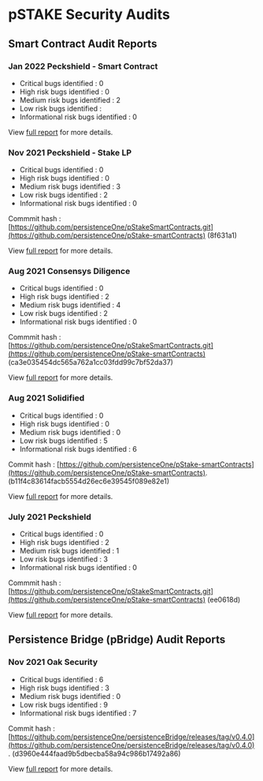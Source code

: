 # pSTAKE Security Audits

## Smart Contract Audit Reports

### Jan 2022 Peckshield - Smart Contract

* Critical bugs identified : 0
* High risk bugs identified : 0
* Medium risk bugs identified : 2
* Low risk bugs identified : 
* Informational risk bugs identified : 0

View [full report](https://github.com/persistenceOne/pStake-auditReports/blob/main/pSTAKE%20Smart%20Contracts%20Audit%20-%20PeckShield%20%5B7:1:2022%5D.pdf) for more details.

### Nov 2021 Peckshield - Stake LP

* Critical bugs identified : 0
* High risk bugs identified : 0
* Medium risk bugs identified : 3
* Low risk bugs identified : 2
* Informational risk bugs identified : 0

Commmit hash : [https://github.com/persistenceOne/pStakeSmartContracts.git](https://github.com/persistenceOne/pStake-smartContracts) (8f631a1)

View [full report](https://github.com/persistenceOne/pStake-auditReports/blob/main/pSTAKE%20StakeLP%20Audit%20-%20Peckshield%20%5B18.11.2021%5D.pdf) for more details.


### Aug 2021 Consensys Diligence

* Critical bugs identified : 0
* High risk bugs identified : 2
* Medium risk bugs identified : 4
* Low risk bugs identified : 2
* Informational risk bugs identified : 0

Commmit hash : [https://github.com/persistenceOne/pStakeSmartContracts.git](https://github.com/persistenceOne/pStake-smartContracts) (ca3e035454dc565a762a1cc03fdd99c7bf52da37)

View [full report](https://consensys.net/diligence/audits/2021/08/pstake-finance/) for more details.

### Aug 2021 Solidified 

* Critical bugs identified : 0
* High risk bugs identified : 0
* Medium risk bugs identified : 0
* Low risk bugs identified : 5
* Informational risk bugs identified : 6

Commit hash : [https://github.com/persistenceOne/pStake-smartContracts](https://github.com/persistenceOne/pStake-smartContracts).  (b11f4c83614facb5554d26ec6e39545f089e82e1)

View [full report](https://github.com/persistenceOne/pstake-audits/blob/main/pSTAKE%20Smart%20Contract%20Audit%20-%20Solidified%20%5B02.08.2021%5D.pdf) for more details.

### July 2021 Peckshield 

* Critical bugs identified : 0
* High risk bugs identified : 2
* Medium risk bugs identified : 1
* Low risk bugs identified : 3
* Informational risk bugs identified : 0

Commmit hash : [https://github.com/persistenceOne/pStakeSmartContracts.git](https://github.com/persistenceOne/pStake-smartContracts) (ee0618d)

View [full report](https://github.com/persistenceOne/pstake-audits/blob/main/pSTAKE%20Smart%20Contract%20Audit%20-%20PeckShield%20%5B09.07.2021%5D.pdf) for more details.

## Persistence Bridge (pBridge) Audit Reports

### Nov 2021 Oak Security

* Critical bugs identified : 6
* High risk bugs identified : 3
* Medium risk bugs identified : 0
* Low risk bugs identified : 9
* Informational risk bugs identified : 7

Commit hash : [https://github.com/persistenceOne/persistenceBridge/releases/tag/v0.4.0](https://github.com/persistenceOne/persistenceBridge/releases/tag/v0.4.0).  (d3960e444faad9b5dbecba58a94c986b17492a86)

View [full report](https://github.com/persistenceOne/pStake-auditReports/blob/main/pBridge%20Audit%20-%20Oak%20Security%20%5B23.11.2021%5D.pdf) for more details.


